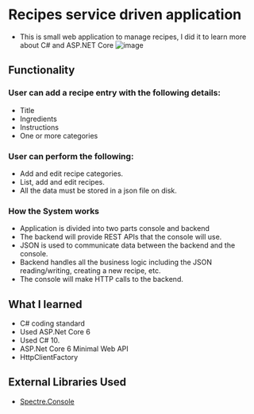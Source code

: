 # Recipes service driven application
- This is small web application to manage recipes, I did it to learn more about C# and ASP.NET Core
![image](https://user-images.githubusercontent.com/15571269/177624728-7f472c05-e980-4a46-b69f-d693d3e0f3dd.png)

## Functionality
### User can add a recipe entry with the following details:

* Title
* Ingredients
* Instructions
* One or more categories 

### User can perform the following:

* Add and edit recipe categories.
* List, add and edit recipes.
* All the data must be stored in a json file on disk. 

### How the System works
* Application is divided into two parts console and backend
* The backend will provide REST APIs that the console will use.
* JSON is used to communicate data between the backend and the console.
* Backend handles all the business logic including the JSON reading/writing, creating a new recipe, etc.
* The console will make HTTP calls to the backend.

## What I learned
* C# coding standard
* Used ASP.Net Core 6
* Used C# 10.
* ASP.Net Core 6 Minimal Web API
* HttpClientFactory

## External Libraries Used
* [Spectre.Console](https://spectreconsole.net/)

